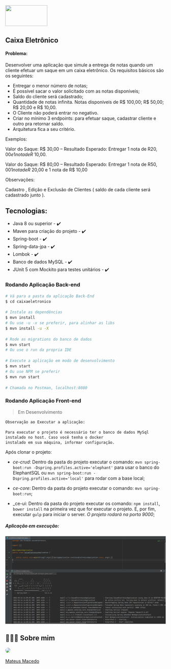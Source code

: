 <img src="https://www.everis.com/sites/all/themes/everis/logo.png" width="132" height="65">

## Caixa Eletrônico ##

#### Problema:

Desenvolver uma aplicação que simule a entrega de notas quando um cliente efetuar um saque em um caixa eletrônico. Os requisitos básicos são os seguintes:

- Entregar o menor número de notas;
- É possível sacar o valor solicitado com as notas disponíveis;
- Saldo do cliente será cadastrado;
- Quantidade de notas infinita. Notas disponíveis de R$ 100,00; R$ 50,00; R$ 20,00 e R$ 10,00.
- O Cliente não poderá entrar no negativo.
- Criar no mínimo 3 endpoints: para efetuar saque, cadastrar cliente e outro pra retornar saldo.
- Arquitetura fica a seu critério.

Exemplos:

Valor do Saque: R$ 30,00 – Resultado Esperado: Entregar 1 nota de R$20,00 e 1 nota de R$ 10,00.

Valor do Saque: R$ 80,00 – Resultado Esperado: Entregar 1 nota de R$50,00 1 nota de R$ 20,00 e 1 nota de R$ 10,00

Observações:

Cadastro , Edição e Exclusão de Clientes ( saldo de cada cliente será cadastrado junto ).

## Tecnologias:

- Java 8 ou superior  - :heavy_check_mark:
- Maven para criação do projeto  - :heavy_check_mark:
- Spring-boot  - :heavy_check_mark:
- Spring-data-jpa  - :heavy_check_mark:
- Lombok  - :heavy_check_mark:
- Banco de dados MySQL  - :heavy_check_mark:
- JUnit 5 com Mockito para testes unitários  - :heavy_check_mark:

### Rodando Aplicação Back-end
```bash
# Vá para a pasta da aplicação Back-End
$ cd caixaeletronico

# Instale as dependências
$ mvn install
# Ou use -u -x se preferir, para alinhar as libs
$ mvn install -u -X 

# Rode as migrations do banco de dados
$ mvn start
# Ou use o run da propria IDE

# Execute a aplicação em modo de desenvolvimento
$ mvn start
# Ou use NPM se preferir
$ mvn run start

# Chamada no Postman, localhost:8080
```

### Rodando Aplicação Front-end

> Em Desenvolvimento

````
Observação ao Executar a aplicação:

Para executar o projeto é necessário ter o banco de dados MySql instalado no host. Caso você tenha o docker
instalado em sua máquina, informar configuração.
````
Após clonar o projeto:

* _ce-crud_: Dentro da pasta do projeto executar o comando: `mvn spring-boot:run -Dspring.profiles.active='elephant'` para usar o banco do ElephantSQL ou `mvn spring-boot:run -Dspring.profiles.active='local'` para rodar com a base local;

* _ce-core_: Dentro da pasta do projeto executar o comando: `mvn spring-boot:run`;

* _ce-ui: Dentro da pasta do projeto executar os comando: `npm install`, `bower install` na primeira vez que for executar o projeto. E, por fim, executar `gulp` para iniciar o server. *O projeto rodará na porta 9000*;

##### Aplicação em execução:
<img src="https://github.com/MateusMaceedo/caixa-eletronico/blob/main/caixaeletronico/img/spring.PNG"/>


## 👨🏻‍🚀 Sobre mim
<a href="https://www.linkedin.com/in/mateus-macedo-937a32163/">
 <img style="border-radius:50%" width="100px; "src="https://avatars.githubusercontent.com/u/63172367?s=460&u=11fd26ea8a7f5663d7707d7ef254e4f8bfca1b05&v=4"/>
 <p>Mateus Macedo</p>
</a>
